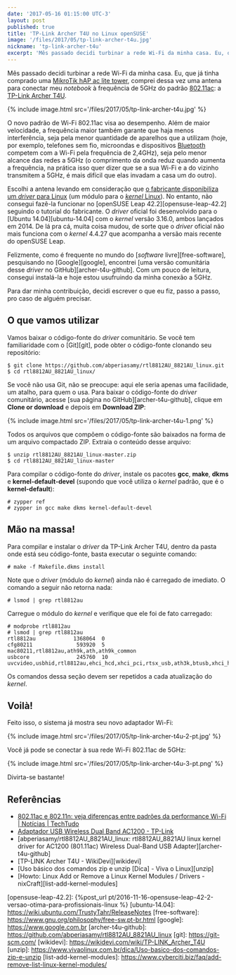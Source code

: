 ```yaml
---
date: '2017-05-16 01:15:00 UTC-3'
layout: post
published: true
title: 'TP-Link Archer T4U no Linux openSUSE'
image: '/files/2017/05/tp-link-archer-t4u.jpg'
nickname: 'tp-link-archer-t4u'
excerpt: 'Mês passado decidi turbinar a rede Wi-Fi da minha casa. Eu, que já tinha comprado uma MikroTik hAP ac lite tower, comprei dessa vez uma antena para conectar meu notebook à frequência de 5GHz do padrão 802.11ac: a TP-Link Archer T4U. O novo padrão de Wi-Fi 802.11ac visa ao desempenho. Além de maior velocidade, a frequência maior também garante que haja menos interferência, seja pela menor quantidade de aparelhos que a utilizam (hoje, por exemplo, telefones sem fio, microondas e dispositivos Bluetooth competem com a Wi-Fi pela frequência de 2,4GHz), seja pelo menor alcance das redes a 5GHz (o comprimento da onda reduz quando aumenta a frequência, na prática isso quer dizer que se a sua Wi-Fi e a do vizinho transmitem a 5GHz, é mais difícil que elas invadam a casa um do outro).'
---
```


Mês passado decidi turbinar a rede Wi-Fi da minha casa. Eu, que já tinha comprado uma [MikroTik hAP ac lite tower][mikrotik], comprei dessa vez uma antena para conectar meu *notebook* à frequência de 5GHz do padrão [802.11ac][802.11ac]: a [TP-Link Archer T4U][tp-link-archer-t4u].

{% include image.html src='/files/2017/05/tp-link-archer-t4u.jpg' %}

O novo padrão de Wi-Fi 802.11ac visa ao desempenho. Além de maior velocidade, a frequência maior também garante que haja menos interferência, seja pela menor quantidade de aparelhos que a utilizam (hoje, por exemplo, telefones sem fio, microondas e dispositivos [Bluetooth][bluetooth] competem com a Wi-Fi pela frequência de 2,4GHz), seja pelo menor alcance das redes a 5GHz (o comprimento da onda reduz quando aumenta a frequência, na prática isso quer dizer que se a sua Wi-Fi e a do vizinho transmitem a 5GHz, é mais difícil que elas invadam a casa um do outro).

Escolhi a antena levando em consideração que [o fabricante disponibiliza um *driver* para Linux][archer-t4u-driver] (um módulo para o [*kernel* Linux][kernel]). No entanto, não consegui fazê-la funcionar no [openSUSE Leap 42.2][opensuse-leap-42.2] seguindo o tutorial do fabricante. O *driver* oficial foi desenvolvido para o [Ubuntu 14.04][ubuntu-14.04] com o *kernel* versão 3.16.0, ambos lançados em 2014. De lá pra cá, muita coisa mudou, de sorte que o *driver* oficial não mais funciona com o *kernel* 4.4.27 que acompanha a versão mais recente do openSUSE Leap.

Felizmente, como é frequente no mundo do [*software* livre][free-software], pesquisando no [Google][google], encontrei [uma versão comunitária desse *driver* no GitHub][archer-t4u-github]. Com um pouco de leitura, consegui instalá-la e hoje estou usufruindo da minha conexão a 5GHz.

Para dar minha contribuição, decidi escrever o que eu fiz, passo a passo, pro caso de alguém precisar.

## O que vamos utilizar

Vamos baixar o código-fonte do *driver* comunitário. Se você tem familiaridade com o [Git][git], pode obter o código-fonte clonando seu repositório:

```
$ git clone https://github.com/abperiasamy/rtl8812AU_8821AU_linux.git
$ cd rtl8812AU_8821AU_linux/
```

Se você não usa Git, não se preocupe: aqui ele seria apenas uma facilidade, um atalho, para quem o usa. Para baixar o código-fonte do *driver* comunitário, acesse [sua página no GitHub][archer-t4u-github], clique em **Clone or download** e depois em **Download ZIP**:

{% include image.html src='/files/2017/05/tp-link-archer-t4u-1.png' %}

Todos os arquivos que compõem o código-fonte são baixados na forma de um arquivo compactado ZIP. Extraia o conteúdo desse arquivo:

```
$ unzip rtl8812AU_8821AU_linux-master.zip
$ cd rtl8812AU_8821AU_linux-master
```

Para compilar o código-fonte do *driver*, instale os pacotes **gcc**, **make**, **dkms** e **kernel-default-devel** (supondo que você utiliza o *kernel* padrão, que é o **kernel-default**):

```
# zypper ref
# zypper in gcc make dkms kernel-default-devel
```

## Mão na massa!

Para compilar e instalar o *driver* da TP-Link Archer T4U, dentro da pasta onde está seu código-fonte, basta executar o seguinte comando:

```
# make -f Makefile.dkms install
```

Note que o *driver* (módulo do *kernel*) ainda não é carregado de imediato. O comando a seguir não retorna nada:

```
# lsmod | grep rtl8812au
```

Carregue o módulo do *kernel* e verifique que ele foi de fato carregado:

```
# modprobe rtl8812au
# lsmod | grep rtl8812au
rtl8812au            1368064  0
cfg80211              593920  5 mac80211,rtl8812au,ath9k,ath,ath9k_common
usbcore               245760  10 uvcvideo,usbhid,rtl8812au,ehci_hcd,xhci_pci,rtsx_usb,ath3k,btusb,xhci_hcd,ehci_pci
```

Os comandos dessa seção devem ser repetidos a cada atualização do *kernel*.

## Voilà!

Feito isso, o sistema já mostra seu novo adaptador Wi-Fi:

{% include image.html src='/files/2017/05/tp-link-archer-t4u-2-pt.jpg' %}

Você já pode se conectar à sua rede Wi-Fi 802.11ac de 5GHz:

{% include image.html src='/files/2017/05/tp-link-archer-t4u-3-pt.png' %}

Divirta-se bastante!

## Referências

- [802.11ac e 802.11n: veja diferenças entre padrões da performance Wi-Fi | Notícias | TechTudo][802.11ac]
- [Adaptador USB Wireless Dual Band AC1200 - TP-Link][tp-link-archer-t4u]
- [abperiasamy/rtl8812AU_8821AU_linux: rtl8812AU_8821AU linux kernel driver for AC1200 (801.11ac) Wireless Dual-Band USB Adapter][archer-t4u-github]
- [TP-LINK Archer T4U - WikiDevi][wikidevi]
- [Uso básico dos comandos zip e unzip [Dica] - Viva o Linux][unzip]
- [Howto: Linux Add or Remove a Linux Kernel Modules / Drivers - nixCraft][list-add-kernel-modules]

[mikrotik]:                 https://mikrotik.com/product/RB952Ui-5ac2nD-TC
[802.11ac]:                 http://www.techtudo.com.br/noticias/noticia/2016/09/80211ac-e-80211n-veja-diferencas-entre-padroes-da-performance-wi-fi.html
[tp-link-archer-t4u]:       http://www.tp-link.com.br/products/details/cat-11_Archer-T4U.html
[bluetooth]:                https://pt.wikipedia.org/wiki/Bluetooth
[archer-t4u-driver]:        http://www.tp-link.com.br/download/Archer-T4U_V1.html#Driver
[kernel]:                   https://www.kernel.org/
[opensuse-leap-42.2]:       {%post_url pt/2016-11-16-opensuse-leap-42-2-versao-otima-para-profissionais-linux %}
[ubuntu-14.04]:             https://wiki.ubuntu.com/TrustyTahr/ReleaseNotes
[free-software]:            https://www.gnu.org/philosophy/free-sw.pt-br.html
[google]:                   https://www.google.com.br
[archer-t4u-github]:        https://github.com/abperiasamy/rtl8812AU_8821AU_linux
[git]:                      https://git-scm.com/
[wikidevi]:                 https://wikidevi.com/wiki/TP-LINK_Archer_T4U
[unzip]:                    https://www.vivaolinux.com.br/dica/Uso-basico-dos-comandos-zip-e-unzip
[list-add-kernel-modules]:  https://www.cyberciti.biz/faq/add-remove-list-linux-kernel-modules/
